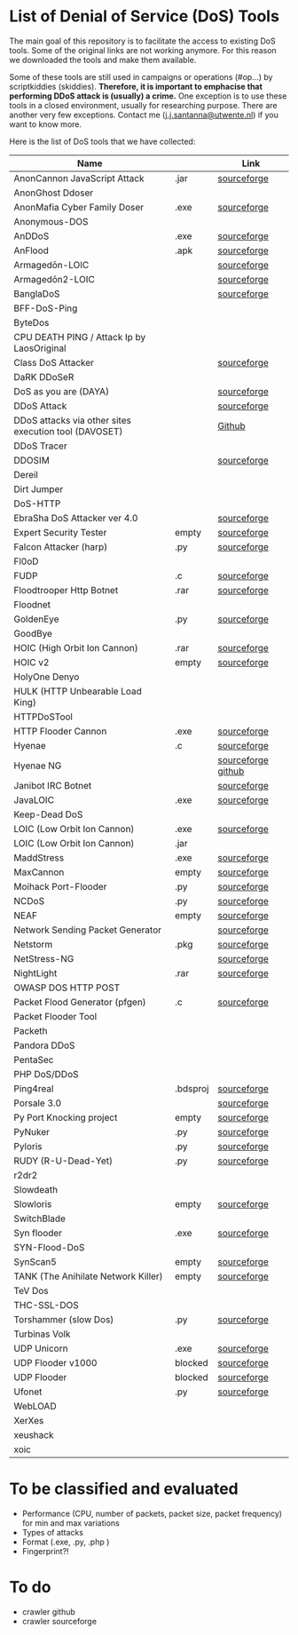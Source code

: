 # List of Denial of Service (DoS) Tools 
The main goal of this repository is to facilitate the access to existing DoS tools. Some of the original links are not working anymore. For this reason we downloaded the tools and make them available. 

Some of these tools are still used in campaigns or operations (#op...) by scriptkiddies (skiddies). **Therefore, it is important to emphacise that performing DDoS attack is (usually) a crime.** One exception is to use these tools in a closed environment, usually for researching purpose. There are another very few exceptions. Contact me (j.j.santanna@utwente.nl) if you want to know more.

Here is the list of DoS tools that we have collected:

| Name                                                  ||Link| 
|-------------------------------------------------------|-|---|
| AnonCannon JavaScript Attack                          |.jar|[sourceforge](https://sourceforge.net/projects/anonymoz/files/latest/download)|
| AnonGhost Ddoser                                      |||
| AnonMafia Cyber Family Doser                          |.exe|[sourceforge](https://sourceforge.net/projects/anonmafiacyberfamilydoser/files/AnonMafia%20Cyber%20Family%20DOSER.zip/download)| 
| Anonymous-DOS                                         |||
| AnDDoS                                                |.exe|[sourceforge](https://sourceforge.net/projects/anddos)|
| AnFlood                                               |.apk|[sourceforge](https://sourceforge.net/projects/anflood/)|
| Armagedōn-LOIC                                        ||[sourceforge](https://sourceforge.net/projects/armagednddos/)|
| Armagedōn2-LOIC                                       ||[sourceforge](https://sourceforge.net/projects/armagedon2loic/)
| BanglaDoS                                             ||[sourceforge](https://sourceforge.net/projects/banglados/)|
| BFF-DoS-Ping                                          |||
| ByteDos                                               |||
| CPU DEATH PING / Attack Ip by LaosOriginal            |||
| Class DoS Attacker                                    ||[sourceforge](https://sourceforge.net/projects/class-dos-attacker/)|
| DaRK DDoSeR                                           |||
| DoS as you are (DAYA)                                 ||[sourceforge](https://sourceforge.net/projects/dosasyouare/)|
| DDoS Attack                                           ||[sourceforge](https://sourceforge.net/projects/ddosatack/)|
| DDoS attacks via other sites execution tool (DAVOSET) ||[Github](https://github.com/MustLive/DAVOSET)|
| DDoS Tracer                                           |||
| DDOSIM                                                ||[sourceforge](https://sourceforge.net/projects/ddosim/)|
| Dereil                                                |||
| Dirt Jumper                                           |||
| DoS-HTTP                                              |||
| EbraSha DoS Attacker ver 4.0                          ||[sourceforge](https://sourceforge.net/projects/ebrashadosattackerver40/)|
| Expert Security Tester                                |empty|[sourceforge](https://sourceforge.net/projects/securitytester/)|
| Falcon Attacker (harp)                                |.py|[sourceforge](https://sourceforge.net/projects/falcon-attacker/)|
| Fl0oD                                                 |||
| FUDP                                                  |.c|[sourceforge](https://sourceforge.net/projects/usoft/)|
| Floodtrooper Http Botnet                              |.rar|[sourceforge](https://sourceforge.net/projects/floodtrooperhtt/)|
| Floodnet                                              |||
| GoldenEye                                             |.py|[sourceforge](https://sourceforge.net/projects/goldeneye/)|
| GoodBye                                               |||
| HOIC (High Orbit Ion Cannon)                          |.rar|[sourceforge](https://sourceforge.net/projects/highorbitioncannon/)|
| HOIC v2                                               |empty|[sourceforge](https://sourceforge.net/projects/hight-orbit-ion-cannon-v2/)|
| HolyOne Denyo                                         |||
| HULK (HTTP Unbearable Load King)                      |||
| HTTPDoSTool                                           |||
| HTTP Flooder Cannon                                   |.exe|[sourceforge](https://sourceforge.net/projects/httpcannon/)|
| Hyenae                                                |.c|[sourceforge](https://sourceforge.net/projects/hyenae/)|
| Hyenae NG                                             ||[sourceforge](https://sourceforge.net/projects/hyenae-ng/) [github](https://github.com/r-richter/hyenae-ng/)|
| Janibot IRC Botnet                                    ||[sourceforge](https://sourceforge.net/projects/janibot/)|
| JavaLOIC                                              |.exe|[sourceforge](https://sourceforge.net/projects/subsystemloic/)|
| Keep-Dead DoS                                         |||
| LOIC (Low Orbit Ion Cannon)                           |.exe|[sourceforge](https://sourceforge.net/projects/loic/)|
| LOIC (Low Orbit Ion Cannon)                           |.jar||
| MaddStress                                            |.exe|[sourceforge](https://sourceforge.net/projects/maddstress/)|
| MaxCannon                                             |empty|[sourceforge](https://sourceforge.net/projects/maxcannon/)|
| Moihack Port-Flooder                                  |.py|[sourceforge](https://sourceforge.net/projects/moidosflooder/)|
| NCDoS                                                 |.py|[sourceforge](https://sourceforge.net/projects/ncdos/)|
| NEAF                                                  |empty|[sourceforge](https://sourceforge.net/projects/neaf/)|
| Network Sending Packet Generator                      ||[sourceforge](https://sourceforge.net/projects/nspg/)|
| Netstorm                                              |.pkg|[sourceforge](https://sourceforge.net/projects/netstorm/)|
| NetStress-NG                                          ||[sourceforge](https://sourceforge.net/projects/netstressng/)|
| NightLight                                            |.rar|[sourceforge](https://sourceforge.net/projects/nightlight/)|
| OWASP DOS HTTP POST                                   |||
| Packet Flood Generator (pfgen)                        |.c|[sourceforge](https://sourceforge.net/projects/pfgen/)|
| Packet Flooder Tool                                   |||
| Packeth                                               |||
| Pandora DDoS                                          |||
| PentaSec                                              |||
| PHP DoS/DDoS                                          |||
| Ping4real                                             |.bdsproj|[sourceforge](https://sourceforge.net/projects/ping4real/)|
| Porsale 3.0                                           ||[sourceforge](https://sourceforge.net/projects/porsale30/)|
| Py Port Knocking project                              |empty|[sourceforge](https://sourceforge.net/projects/pypk/)|
| PyNuker                                               |.py|[sourceforge](https://sourceforge.net/projects/pynuker/)|
| Pyloris                                               |.py|[sourceforge](https://sourceforge.net/projects/pyloris/)|
| RUDY (R-U-Dead-Yet)                                   |.py|[sourceforge](https://sourceforge.net/projects/r-u-dead-yet/)|
| r2dr2                                                 |||
| Slowdeath                                             |||
| Slowloris                                             |empty|[sourceforge](https://sourceforge.net/projects/slowloris/)|
| SwitchBlade                                           |||
| Syn flooder                                           |.exe|[sourceforge](https://sourceforge.net/projects/syn-flooder/)|
| SYN-Flood-DoS                                         |||
| SynScan5                                              |empty|[sourceforge](https://sourceforge.net/projects/synscan5/)|
| TANK (The Anihilate Network Killer)                   |empty|[sourceforge](https://sourceforge.net/projects/t-a-n-k/)|
| TeV Dos                                               |||
| THC-SSL-DOS                                           |||
| Torshammer (slow Dos)                                 |.py|[sourceforge](https://sourceforge.net/projects/torshammer/)|
| Turbinas Volk                                         |||
| UDP Unicorn                                           |.exe|[sourceforge](https://sourceforge.net/projects/udpunicorn/)|
| UDP Flooder v1000                                     |blocked|[sourceforge](https://sourceforge.net/projects/udpflooderv1000/)|
| UDP Flooder                                           |blocked|[sourceforge](https://sourceforge.net/projects/udpflooder/)|
| Ufonet                                                |.py|[sourceforge](https://sourceforge.net/projects/ufonet/)|
| WebLOAD                                               |||
| XerXes                                                |||
| xeushack                                              |||
| xoic                                                  |||

# To be classified and evaluated
- Performance (CPU, number of packets, packet size, packet frequency) for min and max variations
- Types of attacks
- Format (.exe, .py, .php )
- Fingerprint?!

# To do
- crawler github
- crawler sourceforge
